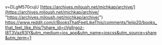 














v=DLgM570cujU
[https://archives.miloush.net/michkap/archive/](https://archives.miloush.net/michkap/archive/ "https://archives.miloush.net/michkap/archive/")
https://www.reddit.com/r/BooksThatFeelLikeThis/comments/1eiip20/books_that_feel_like_this/?share_id=cVglIrgoz-l8T3VazR3lY&utm_medium=ios_app&utm_name=ioscss&utm_source=share&utm_term=1